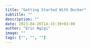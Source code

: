 ```yaml
---
title: "Getting Started With Docker"
subtitle: ""
description: ""
date: 2023-04-26T14:33:39+03:00
author: "Eric Ngigi"
image: ""
tags: ["", "", ""]
---
```

